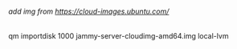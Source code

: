 ###### add img from https://cloud-images.ubuntu.com/

qm importdisk 1000 jammy-server-cloudimg-amd64.img local-lvm
